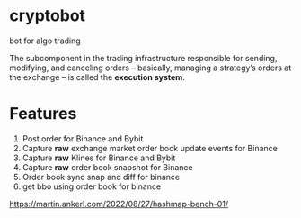 # cryptobot
bot for algo trading

The subcomponent in the trading infrastructure responsible for sending, modifying, and canceling orders – basically, managing a strategy’s orders at the exchange – is called the __execution system__.

# Features
1. Post order for Binance and Bybit
2. Capture __raw__ exchange market order book update events for Binance
3. Capture __raw__ Klines for Binance and Bybit  
4. Capture __raw__ order book snapshot for Binance
5. Order book sync snap and diff for binance
6. get bbo using order book for binance 



https://martin.ankerl.com/2022/08/27/hashmap-bench-01/